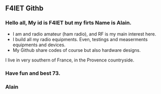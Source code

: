 ## F4IET Githb

### Hello all, My id is F4IET but my firts Name is Alain.


* I am and radio amateur (ham radio), and RF is my main interest here.
* I build all my radio equipments. Even, testings and measerments equipments and devices.
* My Github share codes of course but also hardware designs.

I live in very southern of France, in the Provence countryside.

### Have fun and best 73.
### Alain

<!---
F4IET/F4IET is a ✨ special ✨ repository because its `README.md` (this file) appears on your GitHub profile.
You can click the Preview link to take a look at your changes.
--->
